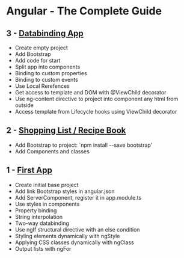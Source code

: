 # Angular - The Complete Guide

## 3 - [Databinding App](databinding)
* Create empty project
* Add Bootstrap
* Add code for start
* Split app into components
* Binding to custom properties
* Binding to custom events
* Use Local Rerefences
* Get access to template and DOM with @ViewChild decorator
* Use ng-content directive to project into component any html from outside
* Access template from Lifecycle hooks using ViewChild decorator

## 2 - [Shopping List / Recipe Book](shoplist)
* Add Bootstrap to project: `npm install --save bootstrap'
* Add Components and classes

## 1 - [First App](first-app)

* Create initial base project
* Add link Bootstrap styles in angular.json
* Add ServerComponent, register it in app.module.ts
* Use styles in components
* Property binding
* String interpolation
* Two-way databinding
* Use ngIf structural directive with an else condition
* Styling elements dynamically with ngStyle
* Applying CSS classes dynamically with ngClass
* Output lists with ngFor

